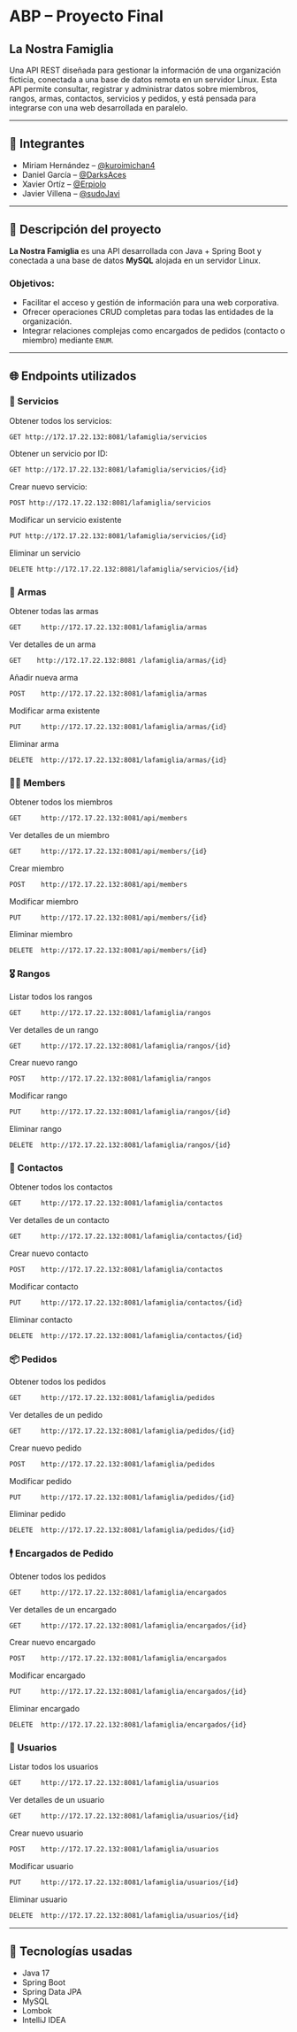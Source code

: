 # ABP – Proyecto Final

## La Nostra Famiglia

Una API REST diseñada para gestionar la información de una organización ficticia, conectada a una base de datos remota en un servidor Linux. Esta API permite consultar, registrar y administrar datos sobre miembros, rangos, armas, contactos, servicios y pedidos, y está pensada para integrarse con una web desarrollada en paralelo.

---

## 👥 Integrantes
- Miriam Hernández – [@kuroimichan4](https://github.com/kuroimichan4)
- Daniel García – [@DarksAces](https://github.com/DarksAces)
- Xavier Ortíz – [@Erpiolo](https://github.com/Erpiolo)
- Javier Villena – [@sudoJavi](https://github.com/sudoJavi)

---

## 📝 Descripción del proyecto

**La Nostra Famiglia** es una API desarrollada con Java + Spring Boot y conectada a una base de datos **MySQL** alojada en un servidor Linux.

### Objetivos:
- Facilitar el acceso y gestión de información para una web corporativa.
- Ofrecer operaciones CRUD completas para todas las entidades de la organización.
- Integrar relaciones complejas como encargados de pedidos (contacto o miembro) mediante `ENUM`.

---

## 🌐 Endpoints utilizados

### 📁 Servicios
Obtener todos los servicios:
```bash
GET http://172.17.22.132:8081/lafamiglia/servicios
```
Obtener un servicio por ID:
```bash
GET http://172.17.22.132:8081/lafamiglia/servicios/{id}  
```
Crear nuevo servicio:
```bash
POST http://172.17.22.132:8081/lafamiglia/servicios 
```
Modificar un servicio existente
```bash
PUT http://172.17.22.132:8081/lafamiglia/servicios/{id}  
```
Eliminar un servicio

```bash
DELETE http://172.17.22.132:8081/lafamiglia/servicios/{id}  
```

### 🔫 Armas
Obtener todas las armas
```bash
GET     http://172.17.22.132:8081/lafamiglia/armas           
```
Ver detalles de un arma
```bash
GET    http://172.17.22.132:8081 /lafamiglia/armas/{id}       
```
Añadir nueva arma
```bash
POST    http://172.17.22.132:8081/lafamiglia/armas             
```
Modificar arma existente
```bash
PUT     http://172.17.22.132:8081/lafamiglia/armas/{id}        
```
Eliminar arma
```bash
DELETE  http://172.17.22.132:8081/lafamiglia/armas/{id}        
```



### 🧑‍🚀 Members
Obtener todos los miembros
```bash
GET     http://172.17.22.132:8081/api/members                 
```
Ver detalles de un miembro
```bash
GET     http://172.17.22.132:8081/api/members/{id}           
```
Crear miembro
```bash
POST    http://172.17.22.132:8081/api/members                 
```
Modificar miembro
```bash
PUT     http://172.17.22.132:8081/api/members/{id}            
```
Eliminar miembro
```bash
DELETE  http://172.17.22.132:8081/api/members/{id}             
```



### 🎖️ Rangos
Listar todos los rangos
```bash
GET     http://172.17.22.132:8081/lafamiglia/rangos         
```
Ver detalles de un rango
```bash
GET     http://172.17.22.132:8081/lafamiglia/rangos/{id}     
```
Crear nuevo rango
```bash
POST    http://172.17.22.132:8081/lafamiglia/rangos          
```
Modificar rango
```bash
PUT     http://172.17.22.132:8081/lafamiglia/rangos/{id}     
```
Eliminar rango
```bash
DELETE  http://172.17.22.132:8081/lafamiglia/rangos/{id}  
```



### 📇 Contactos
Obtener todos los contactos
```bash
GET     http://172.17.22.132:8081/lafamiglia/contactos    
```
Ver detalles de un contacto
```bash
GET     http://172.17.22.132:8081/lafamiglia/contactos/{id}    
```
Crear nuevo contacto
```bash
POST    http://172.17.22.132:8081/lafamiglia/contactos         
```
Modificar contacto
```bash
PUT     http://172.17.22.132:8081/lafamiglia/contactos/{id}     
```
Eliminar contacto
```bash
DELETE  http://172.17.22.132:8081/lafamiglia/contactos/{id}    
```



### 📦 Pedidos
Obtener todos los pedidos
```bash
GET     http://172.17.22.132:8081/lafamiglia/pedidos    
```
Ver detalles de un pedido
```bash
GET     http://172.17.22.132:8081/lafamiglia/pedidos/{id}      
```
Crear nuevo pedido
```bash
POST    http://172.17.22.132:8081/lafamiglia/pedidos          
```
Modificar pedido
```bash
PUT     http://172.17.22.132:8081/lafamiglia/pedidos/{id}     
```
Eliminar pedido
```bash
DELETE  http://172.17.22.132:8081/lafamiglia/pedidos/{id}    
```



### 🕴️ Encargados de Pedido
Obtener todos los pedidos
```bash
GET     http://172.17.22.132:8081/lafamiglia/encargados        
```
Ver detalles de un encargado
```bash
GET     http://172.17.22.132:8081/lafamiglia/encargados/{id} 
```
Crear nuevo encargado
```bash
POST    http://172.17.22.132:8081/lafamiglia/encargados    
```
Modificar encargado
```bash
PUT     http://172.17.22.132:8081/lafamiglia/encargados/{id} 
```
Eliminar encargado
```bash
DELETE  http://172.17.22.132:8081/lafamiglia/encargados/{id}  
```



### 👤 Usuarios
Listar todos los usuarios
```bash
GET     http://172.17.22.132:8081/lafamiglia/usuarios        
```
Ver detalles de un usuario
```bash
GET     http://172.17.22.132:8081/lafamiglia/usuarios/{id}     
```
Crear nuevo usuario
```bash
POST    http://172.17.22.132:8081/lafamiglia/usuarios  
```
Modificar usuario
```bash
PUT     http://172.17.22.132:8081/lafamiglia/usuarios/{id}  
```
Eliminar usuario
```bash
DELETE  http://172.17.22.132:8081/lafamiglia/usuarios/{id}    
```

---

## 🧩 Tecnologías usadas
- Java 17
- Spring Boot
- Spring Data JPA
- MySQL
- Lombok
- IntelliJ IDEA



